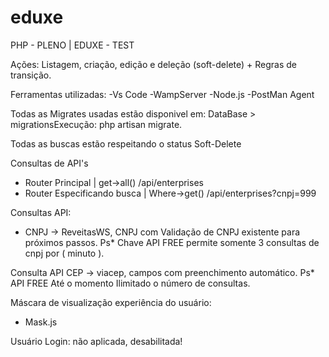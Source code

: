 # eduxe
PHP - PLENO | EDUXE - TEST

Ações: Listagem, criação, edição e deleção (soft-delete) + Regras de transição.

Ferramentas utilizadas:
-Vs Code
-WampServer
-Node.js
-PostMan Agent


Todas as Migrates usadas estão disponivel em:
DataBase > migrationsExecução: php artisan migrate.

Todas as buscas estão respeitando o status Soft-Delete

Consultas de API's
- Router Principal | get->all() /api/enterprises
- Router Especificando busca | Where->get() /api/enterprises?cnpj=999

Consultas API:
- CNPJ -> ReveitasWS, CNPJ com Validação de CNPJ existente para próximos passos.
Ps* Chave API FREE permite somente 3 consultas de cnpj por ( minuto ).

Consulta API CEP -> viacep, campos com preenchimento automático.
Ps* API FREE Até o momento Ilimitado o número de consultas.

Máscara de visualização experiência do usuário: 
- Mask.js

Usuário Login: não aplicada, desabilitada!
